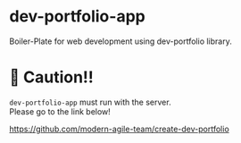 # dev-portfolio-app
Boiler-Plate for web development using dev-portfolio library.

# 🚨 Caution!!
```dev-portfolio-app``` must run with the server.  
Please go to the link below!

https://github.com/modern-agile-team/create-dev-portfolio


